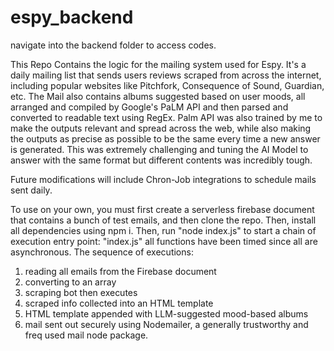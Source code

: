 # espy_backend
navigate into the backend folder to access codes.

This Repo Contains the logic for the mailing system used for Espy.
It's a daily mailing list that sends users reviews scraped from across the internet, including popular websites like Pitchfork, Consequence of Sound, Guardian, etc. 
The Mail also contains albums suggested based on user moods, all arranged and compiled by Google's PaLM API and then parsed and converted to readable text using RegEx. Palm API was also 
trained by me to make the outputs relevant and spread across the web, while also making the outputs as precise as possible to be the same every time a new answer is generated. This was extremely challenging and tuning the 
AI Model to answer with the same format but different contents was incredibly tough. 

Future modifications will include Chron-Job integrations to schedule mails sent daily.

To use on your own, you must first create a serverless firebase document that contains a bunch of test emails, and then clone the repo. Then, install all dependencies using npm i. 
Then, run "node index.js" to start a chain of execution
entry point: "index.js"
all functions have been timed since all are asynchronous. 
The sequence of executions:
1) reading all emails from the Firebase document
2) converting to an array
3) scraping bot then executes
4) scraped info collected into an HTML template
5) HTML template appended with LLM-suggested mood-based albums
6) mail sent out securely using Nodemailer, a generally trustworthy and freq used mail node package.
